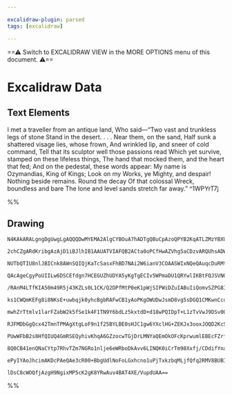 ```yaml
---

excalidraw-plugin: parsed
tags: [excalidraw]

---
```

==⚠  Switch to EXCALIDRAW VIEW in the MORE OPTIONS menu of this document. ⚠==


# Excalidraw Data
## Text Elements
I met a traveller from an antique land,
Who said—“Two vast and trunkless legs of stone
Stand in the desert. . . . Near them, on the sand,
Half sunk a shattered visage lies, whose frown,
And wrinkled lip, and sneer of cold command,
Tell that its sculptor well those passions read
Which yet survive, stamped on these lifeless things,
The hand that mocked them, and the heart that fed;
And on the pedestal, these words appear:
My name is Ozymandias, King of Kings;
Look on my Works, ye Mighty, and despair!
Nothing beside remains. Round the decay
Of that colossal Wreck, boundless and bare
The lone and level sands stretch far away.” ^1WPYrT7j

%%
## Drawing
```compressed-json
N4KAkARALgngDgUwgLgAQQQDwMYEMA2AlgCYBOuA7hADTgQBuCpAzoQPYB2KqATLZMzYBXUtiRoIACyhQ4zZAHoFAc0JRJQgEYA6bGwC2CgF7N6hbEcK4OCtptbErHALRY8RMpWdx8Q1TdIEfARcZgRmBShcZQUebTiARgAGGjoghH0EDihmbgBtcDBQMBLoeHF0KCwoVJLIRhZ2LjQAFgS+QvqmVk4AOU4xbgAOJJahloBOHlH+UsIOYixuCFwU

2chCZgARdKribgAzAjD1iBJlhIB1AAUATVIAFQB2ACta0oPCfHwAZVhg5aCDzvARQUhsADWCEuJHU3A6dQgzDBkIQfxgAIkQPOp3BfkkHHCuTQCVObDguGwahg3GSSVO1mUmNQ9M6EEw3GcAGYAGxc7QAVgSTySXIFPCG0wSExaLVONLQzh4TziT0mT2l4q5LWmXNOyPBUIAwmx8GxSMsAMTSjXYHggiCaSkQ5R4hYms0WiRg6zMCmBbIOiiwyTc

NUTbQTIU8nlJBICnk8AWnSQIQjKaTcSasxFhBD7NAi2W6ianV3COAASWIxNQeQAuqcDuRMtXuBwhN9ccIFoTmLWO122Zoe8QAKLBTLZWsN05CODEXB7WkqhKSkUigVJUtsogcCHtzv4U5m7BQguoI74E5sg6cKA/QhGCoSpv3gBiuH0XwVqFJbKqTAagkStUEyKBUFwVAfUYb4mEvcF9EgjhkKgQgAEchAQVB8GsYhqAAHQ4S5JDYVBmFwEhABQC

QAcAgeCgyPoUIILw6DSCEfdgn7HCEGUZhUDYA5yKgTgECIv5WPmaDU1QRYwlIKBtFQJSVNQXoQlIaSMmoASUPUbCKIWQiOAACQIITmA4iFIPIyQlyqQJiFQMwKOUbCiHCHSKFIsIELYCgOGMgBBBZUAoUh5ghYInKIOAdNY5hCXgwTUD0fAnL0fR9Dw4yHiCfBpKXVA1H45hsE7OARM0ih8ukthfIpfsmn4wJcGIIiSPMSRUBgBAIMs0gzEYHTkS

/RAnM4LTfKIA50m49R5j43KZLs0L1CK/Q2DPfMtP0eK1pWjSIPWiDZuIABuIiQomvSZPG8IomPKbsIY0ga0guBEFwUhkCIgBZGBUA4L9sM2VAAHkjBgbKFisZgdIAaUWgShKRjg+MujgABk2EhXSwMBy5zQheGeuwv702kGB9qcuSKUIUgAEIiP6Bb0dQTRwhIbDAmy+ZmCUgAlUctNkhA8BgIjwaEk7UtNeqKIKy5AjPHSRw44guP41inUCIiHh

ks1CWQmKEFg8i8NKsE+uwbqjk0yhcBgbRAFwCB1yAoPKgOWUDwJsmD8vg5sDGQ1CMKwnCco60iLeouiGOc5iTbYqytZ4viUeE0TxKiUKpP0sX5MU5SS6U9Tvt2nTJoLwz8KIsz8AsqybOYOyZCYHaXOidzCE8sKfOw4OAuC0Lwsi6KcMIOLk8ShBkqEtKMoMGG644PLvkKiCSvI8r8Eq80wtq9R6uwxqeg4FqQna4jJC6sn+pEIaEBGqJ9HG/H9O

mwhZrTtmlv1larFZabW2k5fSe1k4F1TN9Y6bdLz5kxtdD+d18wPQIDpT+L1zTvVwJ9DSv0OAAyBiDYq/FIbQzwnDRGyMUpowxkRHGeNJr6EJsTUmvVUAUwzLAGmhd6ZMxZmwP+HMuaLFQLzSiF8hYiwLosCWUsZZwLSgrAgqBlbiwhGrUcacdbfTEmvQ2olk7BHNrXK2gQoC20vBXR2zs3anEAlAIKRBlDNHQGIbITAHQNDQu4Zx6Y3HQHJA6PQ2

RJFMDbGgQcx42TmnTPMAgXtgLoF9n1f25BYLBE0sHJC1gw6YXclHG+ZEKJx3ooxJOQD2KcSJOnfiKVkTZw4BJPOt1sJySYMXVSZcNKV2QQZIpDcm77hbm3ByndNjd0nn3byJ8/LDyuqPCKNSYpT14bPeect0pyyykU9eBVZbbzKhVKqh8N7HwaqEc+l82rRzvr1B+g1CDDWEmNHa1dUxfx/rUv+8MAHYVWmAuBIDzx9KAYdGBm94EXUWTdUW91Rp

PUwWFbB2s8HfQIUQ4GmRSEQyhivKhqA6GZzocwTGjDrLMNYaQEmOkOFcKprwumlEBEcFZrfdmnMHA8wyJIgWqBhYa1FnIp2CioXKP7Ko9RqsObaNqbovWBj3JGNYiYoIFsFjmJtnbGxFAnauwdLgIQIlBZc2fNwMEWETzzAQCZNM3DaTxAFIUAAvuARsdBcFwAklUbgxRIDgIqBAFxmZZgMF7hQAAQs6csGsPTmitAcJNyb3gQHKqQAMUBKxVH0H

8Q0CB41enQNaCYtp7RhvTZm7NGRo1nlje6eWRboDkAvv6LINQK0iCrTm98Xxfj/CDdifYnaM3turbmlEUIYTEDhGgBEkBK1jpzXm1E6JmRIlNDiQoaau1LoyIKjMfZaz/lKIu7I47wYUipLAWkSQcwLt3eentH4vw/lpCO7tGR3z3kfOaudQwP17v0Ek/xrjlgeIcqms9Wbl1RAUkFDN/loEXmiYBp9GQxwLAQ+CbyV9ljfRw6msq4JvgAA1uBci

ePyIYAoJhcimAKDcPAeQAe3cR00+BbgUdlNoFoLGxhcno1uPjTxkzbqMLjfQfq2RMV8BUBI2gEiurQzB/do4j3LDdMO7droSC/oqKhnTEViCFuk4iSNpoLwQEtEaCYtnbPvnfA6U1yhOzfStGOLYnnPOOYgMp7d0GV1QkvWhTgA4jxhrgIEMwwhmAAHFjP6cPEOD4LYECmoWEwRaZnShZFwJoaKFr2LPzZNgWKRWrVsmxRUS1JXETCCgHuGrxX/O

lDsC8cWOQfjAzgH9NgixMP5cK2gK8YRwAuv4BAT4XE/VupdUAA==
```
%%